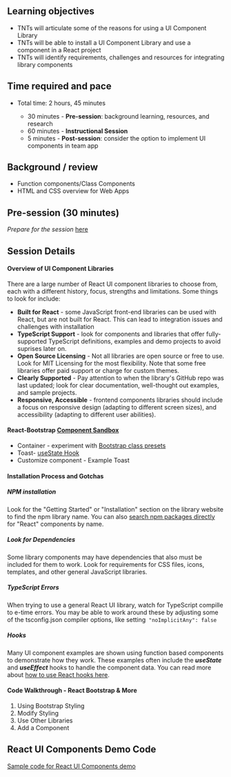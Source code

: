 ## Learning objectives

* TNTs will articulate some of the reasons for using a UI Component Library
* TNTs will be able to install a UI Component Library and use a component in a React project
* TNTs will identify requirements, challenges and resources for integrating library components

## Time required and pace

* Total time: 2 hours, 45 minutes

  - 30 minutes - **Pre-session**: background learning, resources, and research
  - 60 minutes - **Instructional Session**
  - 5 minutes - **Post-session**: consider the option to implement UI components in team app

## Background / review

* Function components/Class Components
* HTML  and CSS overview for Web Apps

## Pre-session (30 minutes)

*Prepare for the session* [here](../../../wiki/[Stretch]-React-Boostrap)

## Session Details

#### Overview of UI Component Libraries

There are a large number of React UI component libraries to choose from, each with a different history, focus, strengths and limitations. Some things to look for include:

- **Built for React** - some JavaScript front-end libraries can be used with React, but are not built for React. This can lead to integration issues and challenges with installation
- **TypeScript Support** - look for components and libraries that offer fully-supported TypeScript definitions, examples and demo projects to avoid suprises later on.
- **Open Source Licensing** - Not all libraries are open source or free to use. Look for MIT Licensing for the most flexibility. Note that some free libraries offer paid support or charge for custom themes.
- **Clearly Supported** - Pay attention to when the library's GitHub repo was last updated; look for clear documentation, well-thought out examples, and sample projects.
- **Responsive, Accessible** - frontend components libraries should include a focus on responsive design (adapting to different screen sizes), and accessibility (adapting to different user abilities).

#### React-Bootstrap [Component Sandbox](https://codesandbox.io/s/sharp-snow-v1j90?file=/src/App.js) 

- Container - experiment with [Bootstrap class presets](https://hackerthemes.com/bootstrap-cheatsheet/#m-1)
- Toast- [useState Hook](https://reactjs.org/docs/hooks-overview.html)
- Customize component - Example Toast

#### Installation Process and Gotchas

##### NPM installation

Look for the "Getting Started" or "Installation" section on the library website to find the npm library name. You can also [search npm packages directly](https://www.npmjs.com/) for "React" components by name.

##### Look for Dependencies

Some library components may have dependencies that also must be included for them to work. Look for requirements for CSS files, icons, templates, and other general  JavaScript libraries.

##### TypeScript Errors

When trying to use a general React UI library, watch for TypeScript compille to e-time errors. You may be able to work around these by adjusting some of the tsconfig.json compiler options, like setting` "noImplicitAny": false`

##### Hooks 

Many UI component examples are shown using function based components to demonstrate how they work. These examples often include the ***useState*** and ***useEffect*** hooks to handle the component data. You can read more about [how to use React hooks here](https://reactjs.org/docs/hooks-overview.html).

#### Code Walkthrough - React Bootstrap & More

1. Using Bootstrap Styling
2. Modify Styling
3. Use Other Libraries
4. Add a Component

## React UI Components Demo Code

[Sample code for React UI Components demo](https://github.com/tnt-summer-academy/Samples/tree/main/Stretch/react-ui-demo)
